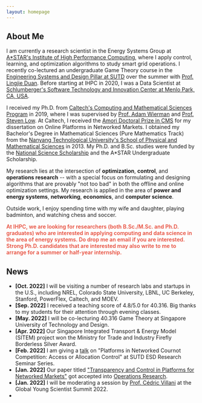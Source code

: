 ```yaml
---
layout: homepage
---
```


## About Me

I am currently a research scientist in the Energy Systems Group at [A\*STAR's Institute of High Performance Computing](https://www.a-star.edu.sg/ihpc), where I apply control, learning, and optimization algorithms to study smart grid operations. I recently co-lectured an undergraduate Game Theory course in the [Engineering Systems and Design Pillar at SUTD](https://esd.sutd.edu.sg/) over the summer with [Prof. Lingjie Duan](https://esd.sutd.edu.sg/people/faculty/lingjie-duan). Before starting at IHPC in 2020, I was a Data Scientist at [Schlumberger's Software Technology and Innovation Center at Menlo Park, CA, USA](https://www.slb.com/). 

I received my Ph.D. from [Caltech's Computing and Mathematical Sciences Program](https://www.cms.caltech.edu/) in 2019, where I was supervised by [Prof. Adam Wierman](https://adamwierman.com/) and [Prof. Steven Low](http://netlab.caltech.edu/). At Caltech, I received the [Amori Doctoral Prize in CMS](https://www.cms.caltech.edu/academics/honors) for my dissertation on Online Platforms in Networked Markets. I obtained my Bachelor's Degree in Mathematical Sciences (Pure Mathematics Track) from the [Nanyang Technological University's School of Physical and Mathematical Sciences](https://www.ntu.edu.sg/spms) in 2013. My Ph.D. and B.Sc. studies were funded by the [National Science Scholarship](https://www.a-star.edu.sg/Scholarships/for-graduate-studies/national-science-scholarship-phd) and the A\*STAR Undergraduate Scholarship.  

My research lies at the intersection of **optimization**, **control**, and **operations research** -- with a special focus on formulating and designing algorithms that are provably "not too bad" in both the offline and online optimization settings. My research is applied in the area of **power and energy systems**, **networking**, **economics**, and **computer science**.

Outside work, I enjoy spending time with my wife and daughter, playing badminton, and watching chess and soccer. 

<strong style="color:#e74d3c; font-weight:600"> At IHPC, we are looking for researchers (both B.Sc./M.Sc. and Ph.D. graduates) who are interested in applying computing and data science in the area of energy systems. Do drop me an email if you are interested. Strong Ph.D. candidates that are interested may also write to me to arrange for a summer or half-year internship. </strong>

## News

- **[Oct. 2022]**  I will be visiting a number of research labs and startups in the U.S., including NREL, Colorado State University, LBNL, UC Berkeley, Stanford, PowerFlex, Caltech, and MOEV. 
- **[Sep. 2022]**  I received a teaching score of 4.8/5.0 for 40.316. Big thanks to my students for their attention through evening classes. 
- **[May. 2022]**  I will be co-lecturing 40.316 Game Theory at Singapore University of Technology and Design. 
- **[Apr. 2022]**  Our Singapore Integrated Transport & Energy Model (SITEM) project won the Ministry for Trade and Industry Firefly Borderless Silver Award.
- **[Feb. 2022]**  I am giving a [talk](https://esd.sutd.edu.sg/news-events/research-seminar-series/john-pang-astar-platforms-in-networked-cournot-competition-access-or-allocation-control/) on "Platforms in Networked Cournot Competition: Access or Allocation Control" at SUTD ESD Research Seminar Series. 
- **[Jan. 2022]**  Our paper titled ["Transparency and Control in Platforms for Networked Markets"](https://pubsonline.informs.org/doi/abs/10.1287/opre.2021.2244) got accepted into [Operations Research](https://pubsonline.informs.org/journal/opre).
- **[Jan. 2022]**  I will be moderating a session by [Prof. C&#233;dric Villani](https://www.cedricvillani.org/) at the Global Young Scientist Summit 2022. 
- 

